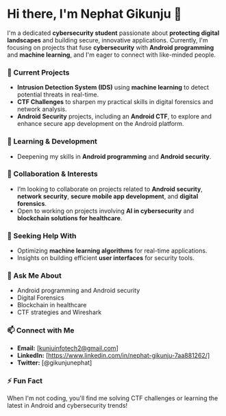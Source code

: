 
# Hi there, I'm Nephat Gikunju 👋

I'm a dedicated **cybersecurity student** passionate about **protecting digital landscapes** and building secure, innovative applications. Currently, I'm focusing on projects that fuse **cybersecurity** with **Android programming** and **machine learning**, and I'm eager to connect with like-minded people.

### 🔭 Current Projects
- **Intrusion Detection System (IDS)** using **machine learning** to detect potential threats in real-time.
- **CTF Challenges** to sharpen my practical skills in digital forensics and network analysis.
- **Android Security** projects, including an **Android CTF**, to explore and enhance secure app development on the Android platform.

### 🌱 Learning & Development
- Deepening my skills in **Android programming** and **Android security**.


### 👯 Collaboration & Interests
- I’m looking to collaborate on projects related to **Android security**, **network security**, **secure mobile app development**, and **digital forensics**.
- Open to working on projects involving **AI in cybersecurity** and **blockchain solutions for healthcare**.

### 🤔 Seeking Help With
- Optimizing **machine learning algorithms** for real-time applications.
- Insights on building efficient **user interfaces** for security tools.

### 💬 Ask Me About
- Android programming and Android security
- Digital Forensics
- Blockchain in healthcare
- CTF strategies and Wireshark

### 📫 Connect with Me
- **Email:** [kunjuinfotech2@gmail.com]
- **LinkedIn:** [https://www.linkedin.com/in/nephat-gikunju-7aa881262/]
- **Twitter:** [@gikunjunephat]
### ⚡ Fun Fact
When I'm not coding, you'll find me solving CTF challenges or learning the latest in Android and cybersecurity trends!
